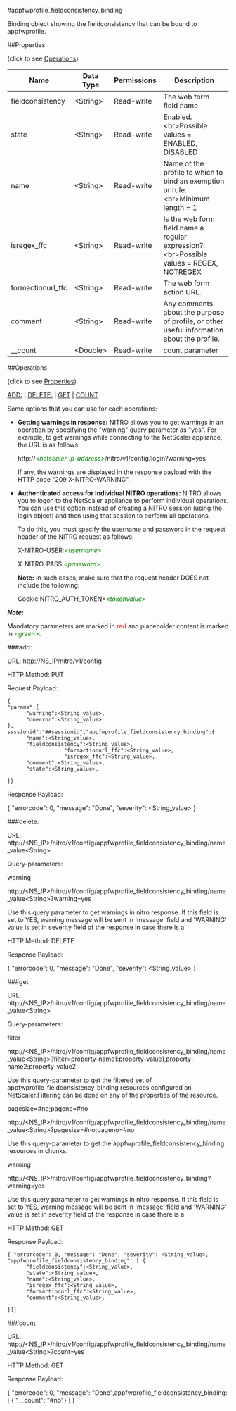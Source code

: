 #appfwprofile_fieldconsistency_binding

Binding object showing the fieldconsistency that can be bound to appfwprofile.


##Properties 
<span>(click to see [Operations](#operations))</span>


<table><thead><tr><th>Name</th><th> Data Type</th><th> Permissions</th><th>Description</th></tr></thead><tbody><tr><td>fieldconsistency</td><td>&lt;String></td><td>Read-write</td><td>The web form field name.</td><tr><tr><td>state</td><td>&lt;String></td><td>Read-write</td><td>Enabled.&lt;br>Possible values = ENABLED, DISABLED</td><tr><tr><td>name</td><td>&lt;String></td><td>Read-write</td><td>Name of the profile to which to bind an exemption or rule.&lt;br>Minimum length = 1</td><tr><tr><td>isregex_ffc</td><td>&lt;String></td><td>Read-write</td><td>Is the web form field name a regular expression?.&lt;br>Possible values = REGEX, NOTREGEX</td><tr><tr><td>formactionurl_ffc</td><td>&lt;String></td><td>Read-write</td><td>The web form action URL.</td><tr><tr><td>comment</td><td>&lt;String></td><td>Read-write</td><td>Any comments about the purpose of profile, or other useful information about the profile.</td><tr><tr><td>__count</td><td>&lt;Double></td><td>Read-write</td><td>count parameter</td><tr></tbody></table>
##Operations 
<span>(click to see [Properties](#properties))</span>


[ADD:](#add:) | [DELETE:](#delete:) | [GET](#get) | [COUNT](#count)


Some options that you can use for each operations:
<ul><li><p><b>Getting warnings in response:</b> NITRO allows you to get warnings in an operation by specifying the "warning" query parameter as "yes". For example, to get warnings while connecting to the NetScaler appliance, the URL is as follows:</p><p>http://<span style="color:green;font-style:italic;">&lt;netscaler-ip-address&gt;</span>/nitro/v1/config/login?warning=yes</p><p>If any, the warnings are displayed in the response payload with the HTTP code "209 X-NITRO-WARNING".</p></li><li><p><b>Authenticated access for individual NITRO operations:</b> NITRO allows you to logon to the NetScaler appliance to perform individual operations. You can use this option instead of creating a NITRO session (using the login object) and then using that session to perform all operations,</p><p>To do this, you must specify the username and password in the request header of the NITRO request as follows:</p><p>X-NITRO-USER:<span style="color:green;font-style:italic;">&lt;username&gt;</span></p><p>X-NITRO-PASS:<span style="color:green;font-style:italic;">&lt;password&gt;</span></p><p><b>Note:</b> In such cases, make sure that the request header DOES not include the following:</p><p>Cookie:NITRO_AUTH_TOKEN=<span style="color:green;font-style:italic;">&lt;tokenvalue&gt;</span></p></li></ul>



***Note:*** 
Mandatory parameters are marked in <span style="color:#FF0000;">red</span> and placeholder content is marked in <span style="color:green;font-style:italic">&lt;green&gt;</span>.

###add:



URL: http://NS_IP/nitro/v1/config
HTTP Method: PUT
Request Payload: ```{"params":{      "warning":<String_value>,      "onerror":<String_value>},sessionid":"##sessionid","appfwprofile_fieldconsistency_binding":{      "name":<String_value>,      "fieldconsistency":<String_value>,                  "formactionurl_ffc":<String_value>,                  "isregex_ffc":<String_value>,      "comment":<String_value>,      "state":<String_value>,}}```
Response Payload: 
{ "errorcode": 0, "message": "Done", "severity": <String_value> }


###delete:



URL: http://&lt;NS_IP&gt;/nitro/v1/config/appfwprofile_fieldconsistency_binding/name_value&lt;String&gt;
Query-parameters:
warning
http://&lt;NS_IP&gt;/nitro/v1/config/appfwprofile_fieldconsistency_binding/name_value&lt;String&gt;?warning=yes
Use this query parameter to get warnings in nitro response. If this field is set to YES, warning message will be sent in 'message' field and 'WARNING' value is set in severity field of the response in case there is a



HTTP Method: DELETE
Response Payload: 
{ "errorcode": 0, "message": "Done", "severity": <String_value> }


###get



URL: http://&lt;NS_IP&gt;/nitro/v1/config/appfwprofile_fieldconsistency_binding/name_value&lt;String&gt;
Query-parameters:
filter
http://&lt;NS_IP&gt;/nitro/v1/config/appfwprofile_fieldconsistency_binding/name_value&lt;String&gt;?filter=property-name1:property-value1,property-name2:property-value2
Use this query-parameter to get the filtered set of appfwprofile_fieldconsistency_binding resources configured on NetScaler.Filtering can be done on any of the properties of the resource.


pagesize=#no;pageno=#no
http://&lt;NS_IP&gt;/nitro/v1/config/appfwprofile_fieldconsistency_binding/name_value&lt;String&gt;?pagesize=#no;pageno=#no
Use this query-parameter to get the appfwprofile_fieldconsistency_binding resources in chunks.


warning
http://&lt;NS_IP&gt;/nitro/v1/config/appfwprofile_fieldconsistency_binding?warning=yes
Use this query parameter to get warnings in nitro response. If this field is set to YES, warning message will be sent in 'message' field and 'WARNING' value is set in severity field of the response in case there is a



HTTP Method: GET
Response Payload: ```{ "errorcode": 0, "message": "Done", "severity": <String_value>, "appfwprofile_fieldconsistency_binding": [ {      "fieldconsistency":<String_value>,      "state":<String_value>,      "name":<String_value>,      "isregex_ffc":<String_value>,      "formactionurl_ffc":<String_value>,      "comment":<String_value>,}]}```



###count



URL: http://&lt;NS_IP&gt;/nitro/v1/config/appfwprofile_fieldconsistency_binding/name_value&lt;String&gt;?count=yes
HTTP Method: GET
Response Payload: 
{ "errorcode": 0, "message": "Done",appfwprofile_fieldconsistency_binding: [ { "__count": "#no"} ] }


